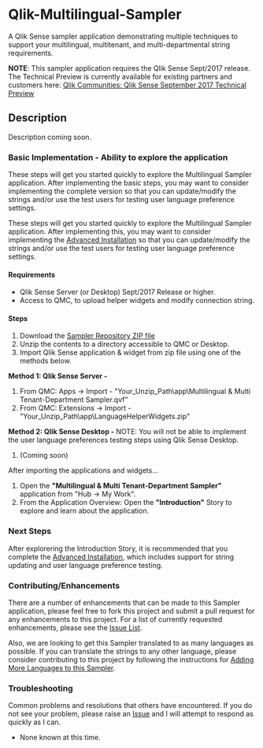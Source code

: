 # Qlik-Multilingual-Sampler
A Qlik Sense sampler application demonstrating multiple techniques to support your multilingual, multitenant, and multi-departmental string requirements.

**NOTE**: This sampler application requires the Qlik Sense Sept/2017 release. The Technical Preview is currently available for existing partners and customers here: [Qlik Communities: Qlik Sense September 2017 Technical Preview](https://community.qlik.com/blogs/technicalbulletin/2017/08/22/qlik-sense-september-2017-technical-preview-is-now-available)

## Description
Description coming soon.

### <a name="simple"></a>Basic Implementation - Ability to explore the application
These steps will get you started quickly to explore the Multilingual Sampler application. After implementing the basic steps, you may want to consider implementing the complete version so that you can update/modify the strings and/or use the test users for testing user language preference settings.

These steps will get you started quickly to explore the Multilingual Sampler application. After implementing this, you may want to consider implementing the [Advanced Installation](./wiki/Full-Implementation#advanced-installation) so that you can update/modify the strings and/or use the test users for testing user language preference settings.

#### Requirements
* Qlik Sense Server (or Desktop) Sept/2017 Release or higher.
* Access to QMC, to upload helper widgets and modify connection string.

#### Steps
1. Download the [Sampler Repository ZIP file](https://github.com/newmans99/Qlik-Multilingual-Sampler/archive/master.zip)
2. Unzip the contents to a directory accessible to QMC or Desktop.
3. Import Qlik Sense application & widget from zip file using one of the methods below.

**Method 1: Qlik Sense Server -**
1. From QMC: Apps -> Import - "Your_Unzip_Path\app\Multilingual & Multi Tenant-Department Sampler.qvf"
2. From QMC: Extensions -> Import - "Your_Unzip_Path\app\LanguageHelperWidgets.zip"    

**Method 2: Qlik Sense Desktop -**
NOTE: You will not be able to implement the user language preferences testing steps using Qlik Sense Desktop.
1. (Coming soon)

After importing the applications and widgets...
1. Open the **"Multilingual & Multi Tenant-Department Sampler"** application from "Hub -> My Work".
2. From the Application Overview: Open the **"Introduction"** Story to explore and learn about the application.

### Next Steps
After explorering the Introduction Story, it is recommended that you complete the [Advanced Installation](./wiki/Full-Implementation#advanced-installation), which includes support for string updating and user language preference testing. 

### Contributing/Enhancements
There are a number of enhancements that can be made to this Sampler application, please feel free to fork this project and submit a pull request for any enhancements to this project. For a list of currently requested enhancements, please see the [Issue List](https://github.com/newmans99/Qlik-Multilingual-Sampler/issues).

Also, we are looking to get this Sampler translated to as many languages as possible. If you can translate the strings to any other language, please consider contributing to this project by following the instructions for [Adding More Languages to this Sampler](https://github.com/newmans99/Qlik-Multilingual-Sampler/wiki/How-to-add-more-languages-to-this-Sampler).

### Troubleshooting
Common problems and resolutions that others have encountered. If you do not see your problem, please raise an [Issue](https://github.com/newmans99/Qlik-Multilingual-Sampler/issues) and I will attempt to respond as quickly as I can.

* None known at this time.

